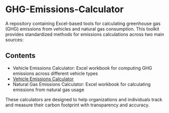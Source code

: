 # GHG-Emissions-Calculator

A repository containing Excel-based tools for calculating greenhouse gas (GHG) emissions from vehicles and natural gas consumption. This toolkit provides standardized methods for emissions calculations across two main sources:

## Contents
- Vehicle Emissions Calculator: Excel workbook for computing GHG emissions across different vehicle types
- [Vehicle Emissions Calculator]()
- Natural Gas Emissions Calculator: Excel workbook for calculating emissions from natural gas usage

These calculators are designed to help organizations and individuals track and measure their carbon footprint with transparency and accuracy.
